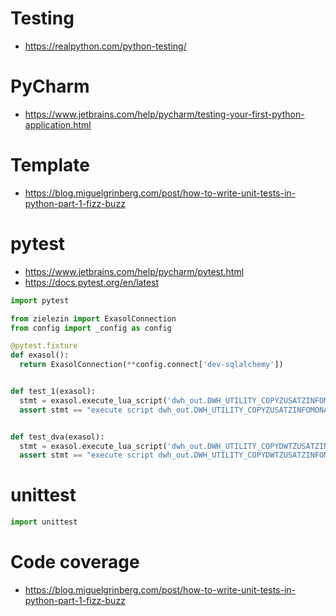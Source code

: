 # Testing
* https://realpython.com/python-testing/

# PyCharm
* https://www.jetbrains.com/help/pycharm/testing-your-first-python-application.html

# Template
* https://blog.miguelgrinberg.com/post/how-to-write-unit-tests-in-python-part-1-fizz-buzz

# pytest
* https://www.jetbrains.com/help/pycharm/pytest.html
* https://docs.pytest.org/en/latest

```python
import pytest

from zielezin import ExasolConnection
from config import _config as config

@pytest.fixture
def exasol():
  return ExasolConnection(**config.connect['dev-sqlalchemy'])


def test_1(exasol):
  stmt = exasol.execute_lua_script('dwh_out.DWH_UTILITY_COPYZUSATZINFOMONAT', -1, 'FAKT_ZUSATZINFO_AGT', dryrun=True)
  assert stmt == "execute script dwh_out.DWH_UTILITY_COPYZUSATZINFOMONAT (-1, 'FAKT_ZUSATZINFO_AGT') with output;"


def test_dva(exasol):
  stmt = exasol.execute_lua_script('dwh_out.DWH_UTILITY_COPYDWTZUSATZINFOMONAT','-1', dryrun=True)
  assert stmt == "execute script dwh_out.DWH_UTILITY_COPYDWTZUSATZINFOMONAT ('-1') with output;"
```

# unittest
```python
import unittest


```

# Code coverage
* https://blog.miguelgrinberg.com/post/how-to-write-unit-tests-in-python-part-1-fizz-buzz
